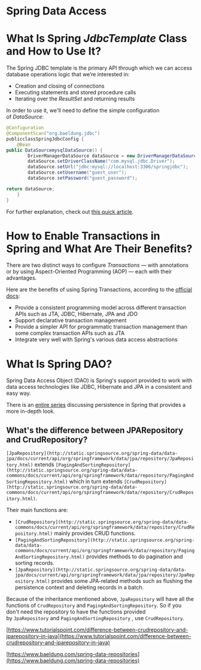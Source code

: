 # Spring Data Access

# **What Is Spring *JdbcTemplate* Class and How to Use It?**

The Spring JDBC template is the primary API through which we can access database operations logic that we’re interested in:

- Creation and closing of connections
- Executing statements and stored procedure calls
- Iterating over the *ResultSet* and returning results

In order to use it, we'll need to define the simple configuration of *DataSource*:

```java
@Configuration
@ComponentScan("org.baeldung.jdbc")
publicclassSpringJdbcConfig {
    @Bean
public DataSourcemysqlDataSource() {
        DriverManagerDataSource dataSource = new DriverManagerDataSource();
        dataSource.setDriverClassName("com.mysql.jdbc.Driver");
        dataSource.setUrl("jdbc:mysql://localhost:3306/springjdbc");
        dataSource.setUsername("guest_user");
        dataSource.setPassword("guest_password");

return dataSource;
    }
}
```

For further explanation, check out [this quick article](https://www.baeldung.com/spring-jdbc-jdbctemplate).

# **How to Enable Transactions in Spring and What Are Their Benefits?**

There are two distinct ways to configure *Transactions* — with annotations or by using Aspect-Oriented Programming (AOP) — each with their advantages.

Here are the benefits of using Spring Transactions, according to the [official docs](https://docs.spring.io/spring/docs/current/spring-framework-reference/html/transaction.html):

- Provide a consistent programming model across different transaction APIs such as JTA, JDBC, Hibernate, JPA and JDO
- Support declarative transaction management
- Provide a simpler API for programmatic transaction management than some complex transaction APIs such as JTA
- Integrate very well with Spring's various data access abstractions

# **What Is Spring DAO?**

Spring Data Access Object (DAO) is Spring's support provided to work with data access technologies like JDBC, Hibernate and JPA in a consistent and easy way.

There is an [entire series](https://www.baeldung.com/persistence-with-spring-series/) discussing persistence in Spring that provides a more in-depth look.

## What's the difference between JPARepository and CrudRepository?

`[JpaRepository](http://static.springsource.org/spring-data/data-jpa/docs/current/api/org/springframework/data/jpa/repository/JpaRepository.html)` extends `[PagingAndSortingRepository](http://static.springsource.org/spring-data/data-commons/docs/current/api/org/springframework/data/repository/PagingAndSortingRepository.html)` which in turn extends `[CrudRepository](http://static.springsource.org/spring-data/data-commons/docs/current/api/org/springframework/data/repository/CrudRepository.html)`.

Their main functions are:

- `[CrudRepository](http://static.springsource.org/spring-data/data-commons/docs/current/api/org/springframework/data/repository/CrudRepository.html)` mainly provides CRUD functions.
- `[PagingAndSortingRepository](http://static.springsource.org/spring-data/data-commons/docs/current/api/org/springframework/data/repository/PagingAndSortingRepository.html)` provides methods to do pagination and sorting records.
- `[JpaRepository](http://static.springsource.org/spring-data/data-jpa/docs/current/api/org/springframework/data/jpa/repository/JpaRepository.html)` provides some JPA-related methods such as flushing the persistence context and deleting records in a batch.

Because of the inheritance mentioned above, `JpaRepository` will have all the functions of `CrudRepository` and `PagingAndSortingRepository`. So if you don't need the repository to have the functions provided by `JpaRepository` and `PagingAndSortingRepository` , use `CrudRepository`.

[https://www.tutorialspoint.com/difference-between-crudrepository-and-jparepository-in-java](https://www.tutorialspoint.com/difference-between-crudrepository-and-jparepository-in-java)

[https://www.baeldung.com/spring-data-repositories](https://www.baeldung.com/spring-data-repositories)